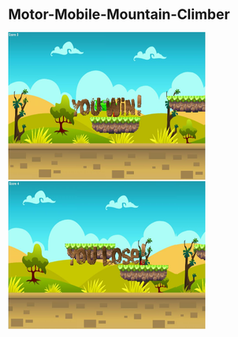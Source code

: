# Motor-Mobile-Mountain-Climber
<img src= "https://github.com/jmashieh5932/Motor-Mobile-Mountain-Climber/blob/master/Jason_Mobile%20Motor%20Mounatian%20Climber/Game%20Plan%20Folder/screen%20capture%201.jpg" width = "400" height = "300">
<img src= "https://github.com/jmashieh5932/Motor-Mobile-Mountain-Climber/blob/master/Jason_Mobile%20Motor%20Mounatian%20Climber/Game%20Plan%20Folder/screen%20capture%202.jpg"  width = "400" height = "300">

